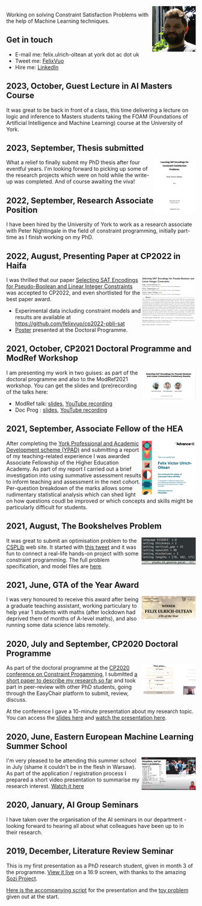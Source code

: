 <img width="116" height="121" src="fvuo-face.png" alt="Photo of my face" align="right" />

Working on solving Constraint Satisfaction Problems with the help of Machine
Learning techniques.


## Get in touch
* E-mail me: felix.ulrich-oltean at york dot ac dot uk
* Tweet me: [FelixVuo](https://twitter.com/FelixVuo)
* Hire me: [LinkedIn](https://www.linkedin.com/in/felix-ulrich-oltean/)



## 2023, October, Guest Lecture in AI Masters Course
It was great to be back in front of a class, this time delivering a lecture on
logic and inference to Masters students taking the FOAM (Foundations of
Artificial Intelligence and Machine Learning) course at the University of York.

## 2023, September, Thesis submitted
<img src="img/thumb-thesis.png" alt="thesis front cover" align="right" /> What a
relief to finally submit my PhD thesis after four eventful years.  I'm looking
forward to picking up some of the research projects which were on hold while the
write-up was completed.  And of course awaiting the viva!

## 2022, September, Research Associate Position
I have been hired by the University of York to work as a research associate with
Peter Nightingale in the field of constraint programming, initially part-time as
I finish working on my PhD.

## 2022, August, Presenting Paper at CP2022 in Haifa
<a href="https://eprints.whiterose.ac.uk/186734/1/"><img
src="img/thumb-cp2022.png" align="right" /></a>I was thrilled that our paper
[Selecting SAT Encodings for Pseudo-Boolean and Linear Integer
Constraints](https://eprints.whiterose.ac.uk/186734/1/) was accepted to CP2022,
and even shortlisted for the best paper award.
- Experimental data including constraint models and results are available at
  https://github.com/felixvuo/cp2022-pbli-sat
- [Poster](./papers/poster-cp2022-dp.pdf) presented at the Doctoral Programme.


## 2021, October, CP2021 Doctoral Programme and ModRef Workshop
<a href="https://www.youtube.com/channel/UC-SDDq-qAgeOcCRLVcO06Dw"><img
src="img/thumb-modref.png" align="right" /></a> I am presenting my work in two
guises: as part of the doctoral programme and also to the ModRef2021 workshop.
You can get the slides and (pre)recording of the talks here:
- ModRef talk: [slides](papers/slides-modref2021.pdf), [YouTube
  recording](https://youtu.be/jWLN0H7FX_I)
- Doc Prog : [slides](papers/slides-cp2021-dp.pdf), [YouTube
  recording](https://youtu.be/tV576cKgt5w)


## 2021, September, Associate Fellow of the HEA
<img src="img/thumb-heacert.png" align="right"/>After completing the [York
Professional and Academic Development scheme
(YPAD)](https://www.york.ac.uk/staff/teaching/develop/ypad/) and submitting a
report of my teaching-related experience I was awarded Associate Fellowship of
the Higher Education Academy.  As part of my report I carried out a brief
investigation into using summative assessment results to inform teaching and
assessment in the next cohort.  Per-question breakdown of the marks allows some
rudimentary statistical analysis which can shed light on how questions coudl be
improved or which concepts and skills might be particularly difficult for
students.

## 2021, August, The Bookshelves Problem
<img src="img/thumb-shelvescode.png" align="right" alt="Bookshelves"/>It was
great to submit an optimisation problem to the [CSPLib](https://csplib.org) web
site.  It started with [this
tweet](https://twitter.com/FelixVuo/status/1343913107966603264) and it was fun
to connect a real-life hands-on project with some constraint programming.  The
full problem specification, and model files are
[here](https://www.csplib.org/Problems/prob085/).

## 2021, June, GTA of the Year Award
<a href="https://twitter.com/UoY_CS/status/1408441043838775301"><img
src="img/thumb-gta-award.png" align="right"/></a> I was very honoured to receive
this award after being a graduate teaching assistant, working particulary to
help year 1 students with maths (after lockdown had deprived them of months of
A-level maths), and also running some data science labs remotely.


## 2020, July and September, CP2020 Doctoral Programme
<a href="https://youtu.be/ZoMjX8tGEiA"><img src="papers/cp2020talkthumb.png"
align="right" width="144" height="80" alt="Thumbnail from presentation video"
/></a> As part of the doctoral programme at the [CP2020 conference on Constraint
Progamming](https://cp2020.a4cp.org/), I submitted [a short paper to describe my
research so far](./papers/cp2020-docprog-research_summary.pdf) and took part in
peer-review with other PhD students, going through the EasyChair platform to
submit, review, discuss.

At the conference I gave a 10-minute presentation about my research topic.  You
can access the [slides here](papers/cp2020-docprog-slides.pdf) and [watch the
presentation here](https://youtu.be/ZoMjX8tGEiA).


## 2020, June, Eastern European Machine Learning Summer School
<a href="https://youtu.be/SyihWz34KEw"><img width="144" height="87"
src="papers/eeml2020-youtube-thumb.png" alt="Thumbnail photo from the
presentation video" align="right" /></a> I'm very pleased to be attending this
summer school in July (shame it couldn't be in the flesh in Warsaw).  As part of
the application / registration process I prepared a short video presentation to
summarise my research interest.  [Watch it here](https://youtu.be/SyihWz34KEw)


## 2020, January, AI Group Seminars
I have taken over the organisation of the AI seminars in our department -
looking forward to hearing all about what colleagues have been up to in their
research.

## 2019, December, Literature Review Seminar
This is my first presentation as a PhD research student, given in month 3 of the
programme.  [View it live](litreview/lrseminar.sozi.html) on a 16:9 screen, with
thanks to the amazing [Sozi Project](https://sozi.baierouge.fr/).

[Here is the accompanying script](litreview/script.pdf) for the presentation and
the [toy problem](litreview/treeproblemprintout.pdf) given out at the start.
